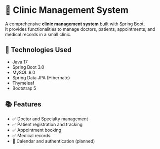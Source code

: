 # 🏥 Clinic Management System

A comprehensive **clinic management system** built with Spring Boot.  
It provides functionalities to manage doctors, patients, appointments, and medical records in a small clinic.

## 🚀 Technologies Used

- Java 17
- Spring Boot 3.0
- MySQL 8.0
- Spring Data JPA (Hibernate)
- Thymeleaf
- Bootstrap 5

## 📚 Features

- ✅ Doctor and Specialty management
- ✅ Patient registration and tracking
- ✅ Appointment booking
- ✅ Medical records
- 🚧 Calendar and authentication (planned)